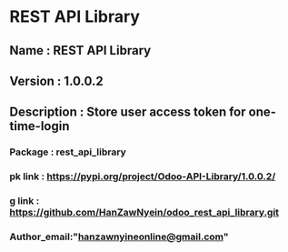 # REST API Library

## Name : REST API Library
## Version : 1.0.0.2
## Description : Store user access token for one-time-login
### Package : rest_api_library
### pk link : https://pypi.org/project/Odoo-API-Library/1.0.0.2/
### g link : https://github.com/HanZawNyein/odoo_rest_api_library.git
### Author_email:"hanzawnyineonline@gmail.com"